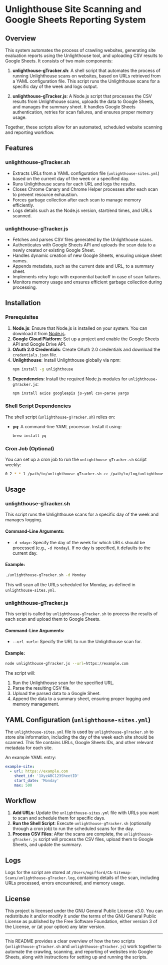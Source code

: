 # Unlighthouse Site Scanning and Google Sheets Reporting System

## Overview

This system automates the process of crawling websites, generating site evaluation reports using the Unlighthouse tool, and uploading CSV results to Google Sheets. It consists of two main components:

1. **unlighthouse-gTracker.sh**: A shell script that automates the process of running Unlighthouse scans on websites, based on URLs retrieved from a YAML configuration file. This script runs the Unlighthouse scans for a specific day of the week and logs output.
   
2. **unlighthouse-gTracker.js**: A Node.js script that processes the CSV results from Unlighthouse scans, uploads the data to Google Sheets, and manages the summary sheet. It handles Google Sheets authentication, retries for scan failures, and ensures proper memory usage.

Together, these scripts allow for an automated, scheduled website scanning and reporting workflow.

## Features

### unlighthouse-gTracker.sh
- Extracts URLs from a YAML configuration file (`unlighthouse-sites.yml`) based on the current day of the week or a specified day.
- Runs Unlighthouse scans for each URL and logs the results.
- Closes Chrome Canary and Chrome Helper processes after each scan to prevent resource exhaustion.
- Forces garbage collection after each scan to manage memory efficiently.
- Logs details such as the Node.js version, start/end times, and URLs scanned.

### unlighthouse-gTracker.js
- Fetches and parses CSV files generated by the Unlighthouse scans.
- Authenticates with Google Sheets API and uploads the scan data to a newly created or existing Google Sheet.
- Handles dynamic creation of new Google Sheets, ensuring unique sheet names.
- Appends metadata, such as the current date and URL, to a summary sheet.
- Implements retry logic with exponential backoff in case of scan failures.
- Monitors memory usage and ensures efficient garbage collection during processing.

## Installation

### Prerequisites
1. **Node.js**: Ensure that Node.js is installed on your system. You can download it from [Node.js](https://nodejs.org/).
2. **Google Cloud Platform**: Set up a project and enable the Google Sheets API and Google Drive API.
3. **OAuth 2.0 Credentials**: Create OAuth 2.0 credentials and download the `credentials.json` file.
4. **Unlighthouse**: Install Unlighthouse globally via npm:
   ```bash
   npm install -g unlighthouse
   ```
5. **Dependencies**: Install the required Node.js modules for `unlighthouse-gTracker.js`:
   ```bash
   npm install axios googleapis js-yaml csv-parse yargs
   ```

### Shell Script Dependencies
The shell script (`unlighthouse-gTracker.sh`) relies on:
- **yq**: A command-line YAML processor. Install it using:
   ```bash
   brew install yq
   ```

### Cron Job (Optional)
You can set up a cron job to run the `unlighthouse-gTracker.sh` script weekly:
```bash
0 2 * * 1 /path/to/unlighthouse-gTracker.sh >> /path/to/log/unlighthouse-gTracker.log 2>&1
```

## Usage

### unlighthouse-gTracker.sh

This script runs the Unlighthouse scans for a specific day of the week and manages logging.

#### Command-Line Arguments:
- `-d <day>`: Specify the day of the week for which URLs should be processed (e.g., `-d Monday`). If no day is specified, it defaults to the current day.

#### Example:
```bash
./unlighthouse-gTracker.sh -d Monday
```

This will scan all the URLs scheduled for Monday, as defined in `unlighthouse-sites.yml`.

### unlighthouse-gTracker.js

This script is called by `unlighthouse-gTracker.sh` to process the results of each scan and upload them to Google Sheets.

#### Command-Line Arguments:
- `--url <url>`: Specify the URL to run the Unlighthouse scan for.
  
#### Example:
```bash
node unlighthouse-gTracker.js --url=https://example.com
```

The script will:
1. Run the Unlighthouse scan for the specified URL.
2. Parse the resulting CSV file.
3. Upload the parsed data to a Google Sheet.
4. Append the data to a summary sheet, ensuring proper logging and memory management.

## YAML Configuration (`unlighthouse-sites.yml`)

The `unlighthouse-sites.yml` file is used by `unlighthouse-gTracker.sh` to store site information, including the day of the week each site should be scanned. This file contains URLs, Google Sheets IDs, and other relevant metadata for each site.

An example YAML entry:
```yaml
example-site:
  - url: https://example.com
    sheet_id: '1XyzABC123SheetID'
    start_date: 'Monday'
    max: 500
```

## Workflow

1. **Add URLs**: Update the `unlighthouse-sites.yml` file with URLs you want to scan and schedule them for specific days.
2. **Run the Shell Script**: Execute `unlighthouse-gTracker.sh` (optionally through a cron job) to run the scheduled scans for the day.
3. **Process CSV Files**: After the scans are complete, the `unlighthouse-gTracker.js` script will process the CSV files, upload them to Google Sheets, and update the summary.

## Logs

Logs for the script are stored at `/Users/mgifford/CA-Sitemap-Scans/unlighthouse-gTracker.log`, containing details of the scan, including URLs processed, errors encountered, and memory usage.

## License

This project is licensed under the GNU General Public License v3.0. You can redistribute it and/or modify it under the terms of the GNU General Public License as published by the Free Software Foundation, either version 3 of the License, or (at your option) any later version.

---

This README provides a clear overview of how the two scripts (`unlighthouse-gTracker.sh` and `unlighthouse-gTracker.js`) work together to automate the crawling, scanning, and reporting of websites into Google Sheets, along with instructions for setting up and running the scripts.

